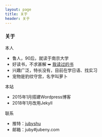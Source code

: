 ```yaml
---
layout: page 
title: 关于
header: 关于
---
```


<h3>关于</h3>

<i class="fa fa-user-o"> </i> 本人
- 鲁人，90后，就读于南京大学
- 好读书，不求甚解 ➥ [我读过的书](http://jubeny.com/assets/my_booklist.html)
- 兴趣广泛，特长没有，目前在学日语、找实习
- 宠物是豹纹守宫，名字叫萝卜

<i class="fa fa-folder-o"></i> 本站
- 2015年1月搭建Wordpress博客
- 2018年1月改用Jekyll

<i class="fa fa-paper-plane-o"></i> 联系
- 推特：[jubyshu](https://twitter.com/jubyshu)
- 邮箱：juby#jubeny.com
